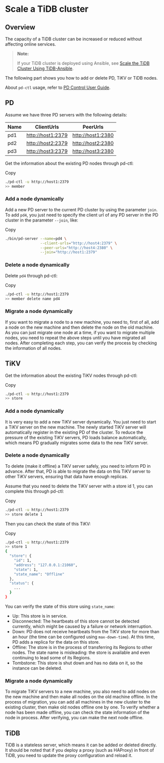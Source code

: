 # Scale a TiDB cluster

## Overview

The capacity of a TiDB cluster can be increased or reduced without affecting online services.

> **Note:**
>
> If your TiDB cluster is deployed using Ansible, see [Scale the TiDB Cluster Using TiDB-Ansible](https://pingcap.com/docs/dev/how-to/scale/with-ansible).

The following part shows you how to add or delete PD, TiKV or TiDB nodes.

About `pd-ctl` usage, refer to [PD Control User Guide](https://pingcap.com/docs/dev/reference/tools/pd-control).

## PD

Assume we have three PD servers with the following details:

| Name | ClientUrls                              | PeerUrls                                |
| ---- | --------------------------------------- | --------------------------------------- |
| pd1  | [http://host1:2379](http://host1:2379/) | [http://host1:2380](http://host1:2380/) |
| pd2  | [http://host2:2379](http://host2:2379/) | [http://host2:2380](http://host2:2380/) |
| pd3  | [http://host3:2379](http://host3:2379/) | [http://host3:2380](http://host3:2380/) |

Get the information about the existing PD nodes through pd-ctl:

Copy

```bash
./pd-ctl -u http://host1:2379
>> member
```

### Add a node dynamically

Add a new PD server to the current PD cluster by using the parameter `join`. To add `pd4`, you just need to specify the client url of any PD server in the PD cluster in the parameter `--join`, like:

Copy

```bash
./bin/pd-server --name=pd4 \
                --client-urls="http://host4:2379" \
                --peer-urls="http://host4:2380" \
                --join="http://host1:2379"
```

### Delete a node dynamically

Delete `pd4` through pd-ctl:

Copy

```bash
./pd-ctl -u http://host1:2379
>> member delete name pd4
```

### Migrate a node dynamically

If you want to migrate a node to a new machine, you need to, first of all, add a node on the new machine and then delete the node on the old machine. As you can just migrate one node at a time, if you want to migrate multiple nodes, you need to repeat the above steps until you have migrated all nodes. After completing each step, you can verify the process by checking the information of all nodes.

## TiKV

Get the information about the existing TiKV nodes through pd-ctl:

Copy

```bash
./pd-ctl -u http://host1:2379
>> store
```

### Add a node dynamically

It is very easy to add a new TiKV server dynamically. You just need to start a TiKV server on the new machine. The newly started TiKV server will automatically register in the existing PD of the cluster. To reduce the pressure of the existing TiKV servers, PD loads balance automatically, which means PD gradually migrates some data to the new TiKV server.

### Delete a node dynamically

To delete (make it offline) a TiKV server safely, you need to inform PD in advance. After that, PD is able to migrate the data on this TiKV server to other TiKV servers, ensuring that data have enough replicas.

Assume that you need to delete the TiKV server with a store id 1, you can complete this through pd-ctl:

Copy

```bash
./pd-ctl -u http://host1:2379
>> store delete 1
```

Then you can check the state of this TiKV:

Copy

```bash
./pd-ctl -u http://host1:2379
>> store 1
{
  "store": {
    "id": 1,
    "address": "127.0.0.1:21060",
    "state": 1,
    "state_name": "Offline"
  },
  "status": {
    ...
  }
}
```

You can verify the state of this store using `state_name`:

- Up: This store is in service.
- Disconnected: The heartbeats of this store cannot be detected currently, which might be caused by a failure or network interruption.
- Down: PD does not receive heartbeats from the TiKV store for more than an hour (the time can be configured using `max-down-time`). At this time, PD adds a replica for the data on this store.
- Offline: The store is in the process of transferring its Regions to other nodes. The state name is misleading: the store is available and even continuing to lead some of its Regions.
- Tombstone: This store is shut down and has no data on it, so the instance can be deleted.

### Migrate a node dynamically

To migrate TiKV servers to a new machine, you also need to add nodes on the new machine and then make all nodes on the old machine offline. In the process of migration, you can add all machines in the new cluster to the existing cluster, then make old nodes offline one by one. To verify whether a node has been made offline, you can check the state information of the node in process. After verifying, you can make the next node offline.

## TiDB

TiDB is a stateless server, which means it can be added or deleted directly. It should be noted that if you deploy a proxy (such as HAProxy) in front of TiDB, you need to update the proxy configuration and reload it.